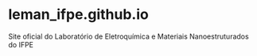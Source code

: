 # leman_ifpe.github.io
Site oficial do Laboratório de Eletroquímica e Materiais Nanoestruturados do IFPE
